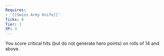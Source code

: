 ```yaml
---
Requires:
- '[[Swiss Army Knife]]'
Ticks: 0
Tier: 1
XP: 3
---
```


You score critical hits (but do not generate hero points) on rolls of 14 and above.